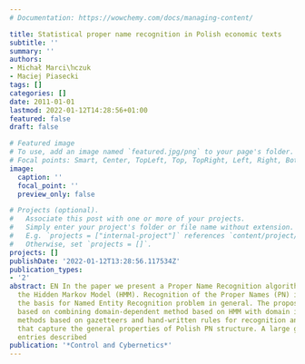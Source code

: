 ```yaml
---
# Documentation: https://wowchemy.com/docs/managing-content/

title: Statistical proper name recognition in Polish economic texts
subtitle: ''
summary: ''
authors:
- Michał Marci\ŉczuk
- Maciej Piasecki
tags: []
categories: []
date: 2011-01-01
lastmod: 2022-01-12T14:28:56+01:00
featured: false
draft: false

# Featured image
# To use, add an image named `featured.jpg/png` to your page's folder.
# Focal points: Smart, Center, TopLeft, Top, TopRight, Left, Right, BottomLeft, Bottom, BottomRight.
image:
  caption: ''
  focal_point: ''
  preview_only: false

# Projects (optional).
#   Associate this post with one or more of your projects.
#   Simply enter your project's folder or file name without extension.
#   E.g. `projects = ["internal-project"]` references `content/project/deep-learning/index.md`.
#   Otherwise, set `projects = []`.
projects: []
publishDate: '2022-01-12T13:28:56.117534Z'
publication_types:
- '2'
abstract: EN In the paper we present a Proper Name Recognition algorithm based on
  the Hidden Markov Model (HMM). Recognition of the Proper Names (PN) is treated as
  the basis for Named Entity Recognition problem in general. The proposed method is
  based on combining domain-dependent method based on HMM with domain independent
  methods based on gazetteers and hand-written rules for recognition and post-processing
  that capture the general properties of Polish PN structure. A large gazetteer with
  entries described
publication: '*Control and Cybernetics*'
---
```


